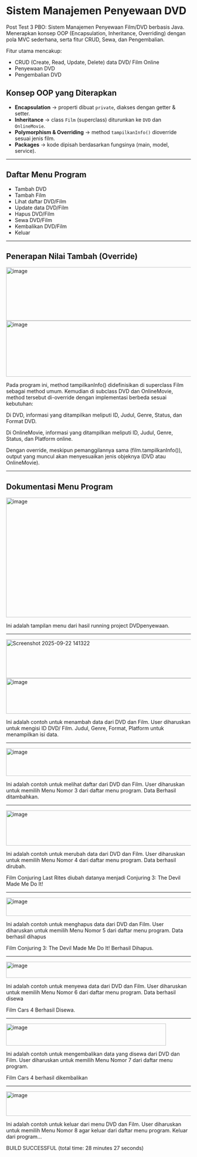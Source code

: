 # Sistem Manajemen Penyewaan DVD 
Post Test 3 PBO: Sistem Manajemen Penyewaan Film/DVD berbasis Java. Menerapkan konsep OOP (Encapsulation, Inheritance, Overriding) dengan pola MVC sederhana, serta fitur CRUD, Sewa, dan Pengembalian.

Fitur utama mencakup:  
- CRUD (Create, Read, Update, Delete) data DVD/ Film Online
- Penyewaan DVD  
- Pengembalian DVD

## Konsep OOP yang Diterapkan
- **Encapsulation** → properti dibuat `private`, diakses dengan getter & setter.  
- **Inheritance** → class `Film` (superclass) diturunkan ke `DVD` dan `OnlineMovie`.  
- **Polymorphism & Overriding** → method `tampilkanInfo()` dioverride sesuai jenis film.  
- **Packages** → kode dipisah berdasarkan fungsinya (main, model, service).  

---

## Daftar Menu Program  
- Tambah DVD
- Tambah Film
- Lihat daftar DVD/Film
- Update data DVD/Film
- Hapus DVD/Film
- Sewa DVD/Film
- Kembalikan DVD/Film  
- Keluar 

---

## Penerapan Nilai Tambah (Override)

<img width="758" height="146" alt="image" src="https://github.com/user-attachments/assets/4e3da67d-09b1-4d93-8f33-837dce452b9b" />
<img width="710" height="153" alt="image" src="https://github.com/user-attachments/assets/15e92fdc-1c5f-436c-ad67-012897625821" />

Pada program ini, method tampilkanInfo() didefinisikan di superclass Film sebagai method umum.
Kemudian di subclass DVD dan OnlineMovie, method tersebut di-override dengan implementasi berbeda sesuai kebutuhan:

Di DVD, informasi yang ditampilkan meliputi ID, Judul, Genre, Status, dan Format DVD.

Di OnlineMovie, informasi yang ditampilkan meliputi ID, Judul, Genre, Status, dan Platform online.

Dengan override, meskipun pemanggilannya sama (film.tampilkanInfo()), output yang muncul akan menyesuaikan jenis objeknya (DVD atau OnlineMovie).

---

## Dokumentasi Menu Program  

<img width="998" height="327" alt="image" src="https://github.com/user-attachments/assets/5bc05c27-f85b-4336-82d1-b0d1a4b65ff3" />

Ini adalah tampilan menu dari hasil running project DVDpenyewaan.

---

<img width="634" height="106" alt="Screenshot 2025-09-22 141322" src="https://github.com/user-attachments/assets/639f6dd6-65af-45f1-80b7-90c2745a862a" />

<img width="585" height="97" alt="image" src="https://github.com/user-attachments/assets/6c371831-236b-49e5-9943-daf9bd3cf3ab" />

Ini adalah contoh untuk menambah data dari DVD dan Film.
User diharuskan untuk mengisi ID DVD/ Film. Judul, Genre, Format, Platform untuk menampilkan isi data.

---

<img width="695" height="76" alt="image" src="https://github.com/user-attachments/assets/feb4e2a1-7593-43b2-925f-9f1704effb3e" />

Ini adalah contoh untuk melihat daftar dari DVD dan Film.
User diharuskan untuk memilih Menu Nomor 3 dari daftar menu program. Data Berhasil ditambahkan.

---

<img width="629" height="96" alt="image" src="https://github.com/user-attachments/assets/97c88c3b-e6f4-4512-9375-a1b6c8ebd659" />

Ini adalah contoh untuk merubah data dari DVD dan Film.
User diharuskan untuk memilih Menu Nomor 4 dari daftar menu program. Data berhasil dirubah.

Film Conjuring Last Rites diubah datanya menjadi Conjuring 3: The Devil Made Me Do It!

---

<img width="602" height="50" alt="image" src="https://github.com/user-attachments/assets/dd6787ca-ed9c-4b21-a748-1684dbb1f669" />

Ini adalah contoh untuk menghapus data dari DVD dan Film.
User diharuskan untuk memilih Menu Nomor 5 dari daftar menu program. Data berhasil dihapus

Film Conjuring 3: The Devil Made Me Do It! Berhasil Dihapus.

---

<img width="711" height="44" alt="image" src="https://github.com/user-attachments/assets/4ee1242c-dc8e-494f-b626-68d9232c6cb1" />

Ini adalah contoh untuk menyewa data dari DVD dan Film.
User diharuskan untuk memilih Menu Nomor 6 dari daftar menu program. Data berhasil disewa

Film Cars 4 Berhasil Disewa.

---

<img width="436" height="60" alt="image" src="https://github.com/user-attachments/assets/c98060f6-0309-420d-a753-19f2332f6582" />

Ini adalah contoh untuk mengembalikan data yang disewa dari DVD dan Film.
User diharuskan untuk memilih Menu Nomor 7 dari daftar menu program. 

Film Cars 4 berhasil dikembalikan

---

<img width="602" height="67" alt="image" src="https://github.com/user-attachments/assets/2145fb15-46be-4d97-ba26-df55f54fc8b4" />

Ini adalah contoh untuk keluar dari menu DVD dan Film.
User diharuskan untuk memilih Menu Nomor 8 agar keluar dari daftar menu program. Keluar dari program...

BUILD SUCCESSFUL (total time: 28 minutes 27 seconds)




